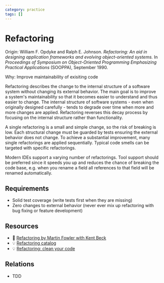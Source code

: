 ```yaml
---
category: practice
tags: []
---
```


# Refactoring

Origin: William F. Opdyke and Ralph E. Johnson. _Refactoring: An aid in designing application frameworks and evolving object-oriented systems._ In _Proceedings of Symposium on Object-Oriented Programming Emphasizing Practical Applications_ (SOOPPA), September 1990.

Why: Improve maintainability of exisiting code

Refactoring describes the change to the internal structure of a software system without changing its external behavior.
The main goal is to improve a system's maintainability so that it becomes easier to understand and thus easier to change.
The internal structure of software systems - even when originally designed carefully - tends to degrade over time when more and more changes are applied.
Refactoring reverses this decay process by focusing on the internal structure rather than functionality.

A single refactoring is a small and simple change, so the risk of breaking is low.
Each structural change must be guarded by tests ensuring the external behavior does not change.
To achieve a substantial improvement, many single refactorings are applied sequentially.
Typical code smells can be targeted with specific refactorings.

Modern IDEs support a varying number of refactorings.
Tool support should be preferred since it speeds you up and reduces the chance of breaking the code base, e.g. when you rename a field all references to that field will be renamed automatically.

## Requirements

* Solid test coverage (write tests first when they are missing)
* Zero changes to external behavior (never ever mix up refactoring with bug fixing or feature development)

## Resources

* :book: [Refactoring by Martin Fowler with Kent Beck](https://martinfowler.com/books/refactoring.html)
* :bulb: [Refactoring catalog](https://refactoring.com/catalog/)
* :bulb: [Refactoring: clean your code](https://refactoring.guru/refactoring)

## Relations

* TDD

